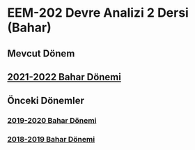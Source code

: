 # EEM-202 Devre Analizi 2 Dersi (Bahar)



## Mevcut Dönem
## [2021-2022 Bahar Dönemi](./21_22_Bahar/)


## Önceki Dönemler

### [2019-2020 Bahar Dönemi](https://github.com/asenturk/eem202_19_20_Bahar)

### [2018-2019 Bahar Dönemi](https://github.com/asenturk/eem202_18-19_Bahar)